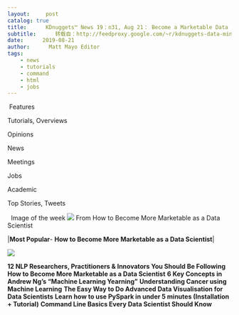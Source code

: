 ```yaml
---
layout:     post
catalog: true
title:      KDnuggets™ News 19：n31, Aug 21： Become a Marketable Data Scientist; Data Science Command Line Basics; Chatbots with Keras
subtitle:      转载自：http://feedproxy.google.com/~r/kdnuggets-data-mining-analytics/~3/svjIl-Igl5c/n31.html
date:      2019-08-21
author:      Matt Mayo Editor
tags:
    - news
    - tutorials
    - command
    - html
    - jobs
---
```


 Features

Tutorials, Overviews

Opinions

News

Meetings

Jobs

Academic

Top Stories, Tweets



  Image of the week
![](https://cvcompiler.com/blog/wp-content/uploads/2019/07/Data-Science-1.png)
From How to Become More Marketable as a Data Scientist 




|**Most Popular**- **How to Become More Marketable as a Data Scientist**|

![](http://feedproxy.google.com/wp-content/uploads/skills-ds-need-today.jpg)


**12 NLP Researchers, Practitioners & Innovators You Should Be Following**
**How to Become More Marketable as a Data Scientist**
**6 Key Concepts in Andrew Ng’s “Machine Learning Yearning”**
**Understanding Cancer using Machine Learning**
**The Easy Way to Do Advanced Data Visualisation for Data Scientists**
**Learn how to use PySpark in under 5 minutes (Installation + Tutorial)**
**Command Line Basics Every Data Scientist Should Know**


